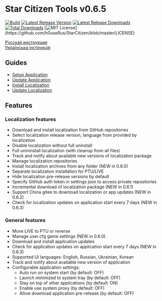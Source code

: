 # Star Citizen Tools v0.6.5
[![Build](https://github.com/h0useRus/StarCitizen/actions/workflows/build.yml/badge.svg?branch=master&event=push)](https://github.com/h0useRus/StarCitizen/actions/workflows/build.yml)
[![Latest Release Version](https://img.shields.io/github/release/h0useRus/StarCitizen?sort=date)](https://github.com/h0useRus/StarCitizen/releases/latest)
[![Latest Release Downloads](https://img.shields.io/github/downloads/h0useRus/StarCitizen/latest/total)](https://github.com/h0useRus/StarCitizen/releases/latest)
[![Total Downloads](https://img.shields.io/github/downloads/h0useRus/StarCitizen/total.svg)](https://github.com/h0useRus/StarCitizen/releases)
[![MIT License](https://img.shields.io/apm/l/atomic-design-ui.svg?)](https://github.com/h0useRus/StarCitizen/blob/master/LICENSE)

[Русская инструкция](README_ru.md)  
[Українcька інструкція](README_uk.md)  

## Guides

- [Setup Application](guide/SETUP_APPLICATION.md)
- [Update Application](guide/UPDATE_APPLICATION.md)
- [Install Localization](guide/INSTALL_LOCALIZATION.md)
- [Update Localization](guide/UPDATE_LOCALIZATION.md)

## Features

### Localization features

- Download and install localization from GitHub repositories
- Select localization release version, language from provided by localization
- Disable localization without full uninstall
- Full unininstall localization (with cleanup from all files)
- Track and notify about available new versions of localization package
- Manage localization repositories
- Install localization archives from any folder (NEW in 0.6.0)
- Separate localization installation for PTU/LIVE
- Hide localization pre-release versions by default
- Specify GitHub auth token in settings json to access private repositories
- Incremental download of localization package (NEW in 0.6.1)
- Support China gitee to download localization or app updates (NEW in 0.6.2)
- Сheck for localization updates on application start every 7 days (NEW in 0.6.3)

### General features

- Move LIVE to PTU or reverse
- Manage user.cfg game settings (NEW in 0.6.0)
- Download and install application updates
- Check for application updates on application start every 7 days (NEW in 0.6.3)
- Supported UI languages: English, Russian, Ukrainian, Korean
- Track and notify about available new version of application
- Configurable application settings:
    - Auto run on system start (by default: OFF)
    - Launch minimized to system tray (by default: OFF)
    - Stay on top of other applications (by default: ON)
    - Enable use system proxy (by default: OFF)
    - Allow download application pre-release (by default: OFF)
